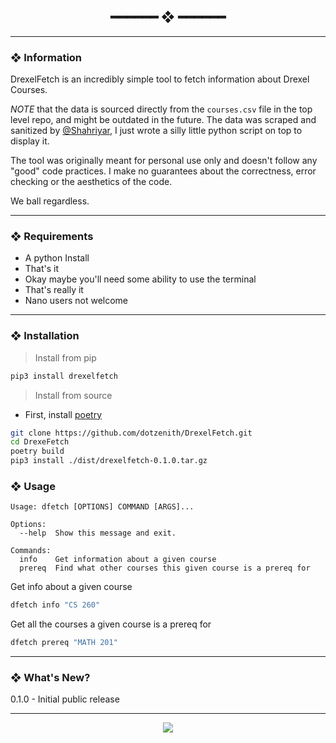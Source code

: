 <h2 align="center"> ━━━━━━  ❖  ━━━━━━ </h2>

---

### ❖ Information 
  
  DrexelFetch is an incredibly simple tool to fetch information about Drexel Courses. 

  *NOTE* that the data is sourced directly from the `courses.csv` file in the top level repo, and might be outdated in the future. The data was scraped and sanitized by [@Shahriyar](https://github.com/ShahriyarShawon), I just wrote a silly little python script on top to display it. 

  The tool was originally meant for personal use only and doesn't follow any "good" code practices. I make no guarantees about the correctness, error checking or the aesthetics of the code.

  We ball regardless.
  
---

### ❖ Requirements

- A python Install
- That's it
- Okay maybe you'll need some ability to use the terminal
- That's really it
- Nano users not welcome

---

### ❖ Installation

> Install from pip
```sh
pip3 install drexelfetch
```

> Install from source
- First, install [poetry](https://python-poetry.org/)
```sh
git clone https://github.com/dotzenith/DrexelFetch.git
cd DrexeFetch
poetry build
pip3 install ./dist/drexelfetch-0.1.0.tar.gz
```

### ❖ Usage 

```
Usage: dfetch [OPTIONS] COMMAND [ARGS]...

Options:
  --help  Show this message and exit.

Commands:
  info    Get information about a given course
  prereq  Find what other courses this given course is a prereq for
```

Get info about a given course
```sh
dfetch info "CS 260"
```

Get all the courses a given course is a prereq for
```sh
dfetch prereq "MATH 201"
```
---

### ❖ What's New? 
0.1.0 - Initial public release

---

<div align="center">

   <img src="https://img.shields.io/static/v1.svg?label=License&message=MIT&color=F5E0DC&labelColor=302D41&style=for-the-badge">

</div>
